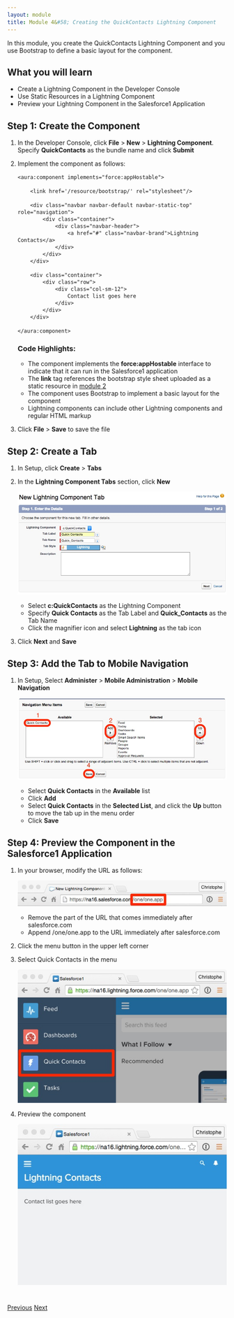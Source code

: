 ```yaml
---
layout: module
title: Module 4&#58; Creating the QuickContacts Lightning Component
---
```


In this module, you create the QuickContacts Lightning Component and you use Bootstrap to define a basic layout for the component.

## What you will learn
- Create a Lightning Component in the Developer Console
- Use Static Resources in a Lightning Component
- Preview your Lightning Component in the Salesforce1 Application


## Step 1: Create the Component

1. In the Developer Console, click **File** > **New** > **Lightning Component**. Specify **QuickContacts** as the bundle name and click **Submit**

2. Implement the component as follows:

    ```
    <aura:component implements="force:appHostable">

        <link href='/resource/bootstrap/' rel="stylesheet"/>

        <div class="navbar navbar-default navbar-static-top" role="navigation">
            <div class="container">
                <div class="navbar-header">
                    <a href="#" class="navbar-brand">Lightning Contacts</a>
                </div>
            </div>
        </div>

        <div class="container">
            <div class="row">
                <div class="col-sm-12">
                    Contact list goes here
                </div>
            </div>
        </div>

    </aura:component>
    ```

    ### Code Highlights:
    - The component implements the **force:appHostable** interface to indicate that it can run in the Salesforce1 application
    - The **link** tag references the bootstrap style sheet uploaded as a static resource in [module 2](setup-environment.html)
    - The component uses Bootstrap to implement a basic layout for the component
    - Lightning components can include other Lightning components and regular HTML markup

1. Click **File** > **Save** to save the file


## Step 2: Create a Tab

1. In Setup, click **Create** > **Tabs**

1. In the **Lightning Component Tabs** section, click **New**

    ![](images/lightning-component-tab.jpg)
    - Select **c:QuickContacts** as the Lightning Component
    - Specify **Quick Contacts** as the Tab Label and **Quick_Contacts** as the Tab Name
    - Click the magnifier icon and select **Lightning** as the tab icon

1. Click **Next** and **Save**


## Step 3: Add the Tab to Mobile Navigation

1. In Setup, Select **Administer** > **Mobile Administration** > **Mobile Navigation**

    ![](images/mobile_nav.jpg)
    - Select **Quick Contacts** in the **Available** list
    - Click **Add**
    - Select  **Quick Contacts** in the **Selected List**, and click the **Up** button to move the tab up in the menu order
    - Click **Save**


## Step 4: Preview the Component in the Salesforce1 Application

1. In your browser, modify the URL as follows:

    ![](images/oneapp.jpg)
    - Remove the part of the URL that comes immediately after salesforce.com
    - Append /one/one.app to the URL immediately after salesforce.com

1. Click the menu button in the upper left corner

1. Select Quick Contacts in the menu

    ![](images/s1menu.jpg)

1. Preview the component

    ![](images/version1.jpg)

<div class="row" style="margin-top:40px;">
<div class="col-sm-12">
<a href="create-apex-controller.html" class="btn btn-default"><i class="glyphicon glyphicon-chevron-left"></i> Previous</a>
<a href="create-contactlist-component.html" class="btn btn-default pull-right">Next <i class="glyphicon glyphicon-chevron-right"></i></a>
</div>
</div>
